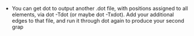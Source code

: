 
*	You can get dot to output another .dot file, with positions assigned to all elements, via dot -Tdot (or maybe dot -Txdot). Add your additional edges to that file, and run it through dot again to produce your second grap
